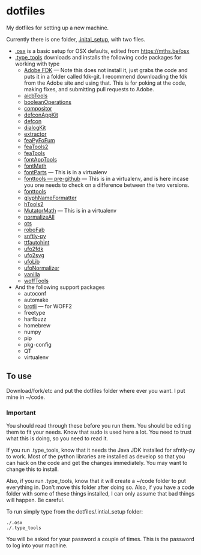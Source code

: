 # dotfiles

My dotfiles for setting up a new machine.

Currently there is one folder, [.inital_setup](https://github.com/benkiel/dotfiles/tree/master/.initial_setup), with two files.

* [.osx](https://github.com/benkiel/dotfiles/blob/master/.initial_setup/.osx) is a basic setup for OSX defaults, edited from https://mths.be/osx
* [.type_tools](https://github.com/benkiel/dotfiles/blob/master/.initial_setup/.type_tools) downloads and installs the following code packages for working with type
  * [Adobe FDK](https://github.com/adobe-type-tools/afdko.git) — Note this does not install it, just grabs the code and puts it in a folder called fdk-git. I recommend downloading the fdk from the Adobe site and using that. This is for poking at the code, making fixes, and submitting pull requests to Adobe.
  * [aicbTools](https://github.com/typesupply/aicbTools.git)
  * [booleanOperations](https://github.com/typemytype/booleanOperations)
  * [compositor](https://github.com/typesupply/compositor.git)
  * [defconAppKit](https://github.com/typesupply/defconAppKit.git)
  * [defcon](https://github.com/typesupply/defcon.git)
  * [dialogKit](https://github.com/typesupply/dialogKit.git)
  * [extractor](https://github.com/typesupply/extractor.git)
  * [feaPyFoFum](https://github.com/typesupply/feaPyFoFum.git)
  * [feaTools2](https://github.com/typesupply/feaTools2.git)
  * [feaTools](https://github.com/typesupply/feaTools.git)
  * [fontAppTools](https://github.com/typesupply/fontAppTools.git)
  * [fontMath](https://github.com/typesupply/fontMath.git)
  * [fontParts](https://github.com/robofab-developers/fontParts.git) — This is in a virtualenv
  * [fonttools — pre-github](https://sourceforge.net/projects/fonttools/) — This is in a virtualenv, and is here incase you one needs to check on a difference between the two versions.
  * [fonttools](https://github.com/behdad/fonttools.git)
  * [glyphNameFormatter](https://github.com/LettError/glyphNameFormatter.git)
  * [hTools2](https://github.com/gferreira/hTools2.git)
  * [MutatorMath](https://github.com/LettError/MutatorMath.git) — This is in a virtualenv
  * [normalizeAll](https://github.com/adobe-type-tools/shell-scripts.git)
  * [ots](https://github.com/khaledhosny/ots.git)
  * [roboFab](https://github.com/robofab-developers/robofab.git)
  * [snftly-py](https://github.com/daltonmaag/sfntly-py/)
  * [ttfautohint](https://www.freetype.org/ttfautohint)
  * [ufo2fdk](https://github.com/typesupply/ufo2fdk.git)
  * [ufo2svg](https://github.com/typesupply/ufo2svg.git)
  * [ufoLib](https://github.com/unified-font-object/ufoLib.git)
  * [ufoNormalizer](https://github.com/unified-font-object/ufoNormalizer.git)
  * [vanilla](https://github.com/typesupply/vanilla.git)
  * [woffTools](https://github.com/typesupply/woffTools.git)
* And the following support packages
  * autoconf
  * automake
  * [brotli](https://github.com/google/brotli.git) — for WOFF2
  * freetype
  * harfbuzz
  * homebrew
  * numpy
  * pip
  * pkg-config
  * QT
  * virtualenv
 

## To use

Download/fork/etc and put the dotfiles folder where ever you want. I put mine in ~/code. 

### Important

You should read through these before you run them. You should be editing them to fit your needs. Know that sudo is used here a lot. You need to trust what this is doing, so you need to read it.

If you run .type_tools, know that it needs the Java JDK installed for sfntly-py to work. Most of the python libraries are installed as develop so that you can hack on the code and get the changes immediately. You may want to change this to install.

Also, if you run .type_tools, know that it will create a ~/code folder to put everything in. Don't move this folder after doing so. Also, if you have a code folder with some of these things installed, I can only assume that bad things will happen. Be careful.

To run simply type from the dotfiles/.intial_setup folder:

    ./.osx
    ./.type_tools

  You will be asked for your password a couple of times. This is the password to log into your machine.
  
